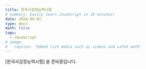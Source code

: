 ```yaml
---
title: 한국사검정능력시험
# summary: Easily learn JavaScript in 10 minutes!
date: 2024-09-01
type: docs
math: false
tags:
  - JavaScript
# image:
#   caption: 'Embed rich media such as videos and LaTeX math'
---
```


[한국사검정능력시험] 을 준비중입니다.
